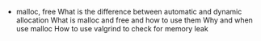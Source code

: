  - malloc, free
What is the difference between automatic and dynamic allocation
What is malloc and free and how to use them
Why and when use malloc
How to use valgrind to check for memory leak
